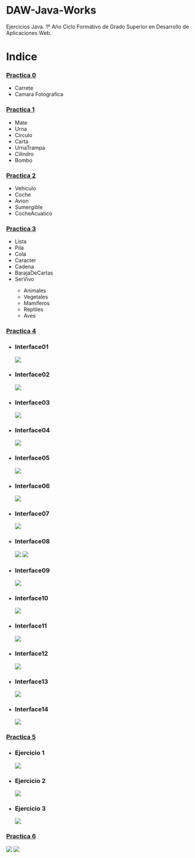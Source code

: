 # DAW-Java-Works
Ejercicios Java.
1º Año Ciclo Formativo de Grado Superior en Desarrollo de Aplicaciones Web.


<h1>Indice</h1>

<h3><a href="https://github.com/victorst79/DAW-Java-Works/wiki/Practica-0">Practica 0</a></h3>
<ul>
	<li>Carrete</li>
	<li>Camara Fotografica</li>
</ul>
<h3><a href="https://github.com/victorst79/DAW-Java-Works/wiki/Practica-1">Practica 1</a></h3>
<ul>
	<li>Mate</li>
	<li>Urna</li>
	<li>Circulo</li>
	<li>Carta</li>
	<li>UrnaTrampa</li>
	<li>Cilindro</li>
	<li>Bombo</li>
</ul>

<h3><a href="https://github.com/victorst79/DAW-Java-Works/wiki/Practica-2">Practica 2</a></h3>
<ul>
	<li>Vehiculo</li>
	<li>Coche</li>
	<li>Avion</li>
	<li>Sumergible</li>
	<li>CocheAcuatico</li>
</ul>

<h3><a href="https://github.com/victorst79/DAW-Java-Works/wiki/Practica-3">Practica 3</a></h3>
<ul>
	<li>Lista</li>
	<li>Pila</li>
	<li>Cola</li>
	<li>Caracter</li>
	<li>Cadena</li>
	<li>BarajaDeCartas</li>
	<li>SerVivo</li>
		<ul>
			<li>Animales</li>
			<li>Vegetales</li>
			<li>Mamiferos</li>
			<li>Reptiles</li>
			<li>Aves</li>
		</ul>
</ul>

<h3><a href="https://github.com/victorst79/DAW-Java-Works/wiki/Practica-4">Practica 4</a></h3>
<ul>
	<li>
		<h3>Interface01</h3>
		<img src="https://raw.githubusercontent.com/victorst79/DAW-Java-Works/master/img/Interface01.png">
	</li>	
	<li>
		<h3>Interface02</h3>
		<img src="https://raw.githubusercontent.com/victorst79/DAW-Java-Works/master/img/Interface02.png">
	</li>
	<li>
		<h3>Interface03</h3>
		<img src="https://raw.githubusercontent.com/victorst79/DAW-Java-Works/master/img/Interface03.png">
	</li>
	<li>
		<h3>Interface04</h3>
		<img src="https://raw.githubusercontent.com/victorst79/DAW-Java-Works/master/img/Interface04.png">
	</li>
	<li>
		<h3>Interface05</h3>
		<img src="https://raw.githubusercontent.com/victorst79/DAW-Java-Works/master/img/Interface05.png">
	</li>
	<li>
		<h3>Interface06</h3>
		<img src="https://raw.githubusercontent.com/victorst79/DAW-Java-Works/master/img/Interface06.png">
	</li>
	<li>
		<h3>Interface07</h3>
		<img src="https://raw.githubusercontent.com/victorst79/DAW-Java-Works/master/img/Interface07.png">
	</li>
	<li>
		<h3>Interface08</h3>
		<img src="https://raw.githubusercontent.com/victorst79/DAW-Java-Works/master/img/Interface08.png">
		<img src="https://raw.githubusercontent.com/victorst79/DAW-Java-Works/master/img/Interface08-1.png">
	</li>
	<li>
		<h3>Interface09</h3>
		<img src="https://raw.githubusercontent.com/victorst79/DAW-Java-Works/master/img/Interface09.png">
	</li>
	<li>
		<h3>Interface10</h3>
		<img src="https://raw.githubusercontent.com/victorst79/DAW-Java-Works/master/img/Interface10.png">
	</li>
	<li>
		<h3>Interface11</h3>
		<img src="https://raw.githubusercontent.com/victorst79/DAW-Java-Works/master/img/Interface11.png">
	</li>
	<li>
		<h3>Interface12</h3>
		<img src="https://raw.githubusercontent.com/victorst79/DAW-Java-Works/master/img/Interface12.png">
	</li><li>
		<h3>Interface13</h3>
		<img src="https://raw.githubusercontent.com/victorst79/DAW-Java-Works/master/img/Interface13.png">
	</li>
	<li>
		<h3>Interface14</h3>
		<img src="https://raw.githubusercontent.com/victorst79/DAW-Java-Works/master/img/Interface14.png">
	</li>
</ul>

<h3><a href="https://github.com/victorst79/DAW-Java-Works/wiki/Practica-5">Practica 5</a></h3>
<ul>
	<li>
		<h3>Ejercicio 1</h3>
		<img src="https://raw.githubusercontent.com/victorst79/DAW-Java-Works/master/img/pract5-01.png">
	</li>
	<li>
		<h3>Ejercicio 2</h3>
		<img src="https://raw.githubusercontent.com/victorst79/DAW-Java-Works/master/img/pract5-02.png">
	</li>
	<li>
		<h3>Ejercicio 3</h3>
		<img src="https://raw.githubusercontent.com/victorst79/DAW-Java-Works/master/img/pract5-03.png">
	</li>
</ul>

<h3><a href="https://github.com/victorst79/DAW-Java-Works/wiki/Practica-6">Practica 6</a></h3>
<img src="https://raw.githubusercontent.com/victorst79/DAW-Java-Works/master/img/pract6.png">
<img src="https://raw.githubusercontent.com/victorst79/DAW-Java-Works/master/img/pract6-01.png">




